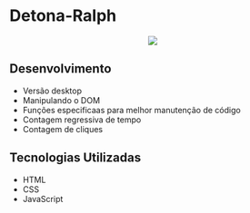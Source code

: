 # Detona-Ralph
<p align="center">
   <img src="http://img.shields.io/static/v1?label=STATUS&message=COMPLETO&color=GREEN&style=for-the-badge"/>
</p>



## Desenvolvimento
 - Versão desktop
 - Manipulando o DOM
 - Funções especificaas para melhor manutenção de código
 - Contagem regressiva de tempo
 - Contagem de cliques


## Tecnologias Utilizadas
 - HTML
 - CSS
 - JavaScript
